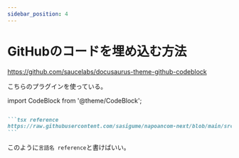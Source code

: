 ```yaml
---
sidebar_position: 4
---
```


# GitHubのコードを埋め込む方法

https://github.com/saucelabs/docusaurus-theme-github-codeblock

こちらのプラグインを使っている。

import CodeBlock from '@theme/CodeBlock';

`````md

```tsx reference
https://raw.githubusercontent.com/sasigume/napoancom-next/blob/main/src/components/common/like-dislike.tsx
```

`````

このように`言語名 reference`と書けばいい。
